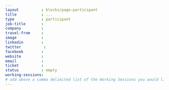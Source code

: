 ```yaml
---
layout          : blocks/page-participant
title           : ...
type            : participant
job-title       :
company         :
travel-from     :
image           :
linkedin        :
twitter          :
facebook        :
website         :
email           :
ticket          : 
status          : empty
working-sessions:
# add above a comma delimited list of the Working Sessions you would like to attend (use the session's title)
---
```


<!-- put more details about participant here -->
